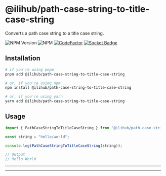 # @ilihub/path-case-string-to-title-case-string

Converts a path case string to a title case string.

![NPM Version](https://img.shields.io/npm/v/%40ilihub%2Fpath-case-string-to-title-case-string?color=33cd56&logo=npm)
![NPM](https://img.shields.io/npm/l/%40ilihub%2Fpath-case-string-to-title-case-string)
[![CodeFactor](https://www.codefactor.io/repository/github/ilihub/npm/badge)](https://www.codefactor.io/repository/github/ilihub/npm)
[![Socket Badge](https://socket.dev/api/badge/npm/package/@ilihub/path-case-string-to-title-case-string)](https://socket.dev/npm/package/@ilihub/path-case-string-to-title-case-string)

## Installation

```bash
# if you're using pnpm
pnpm add @ilihub/path-case-string-to-title-case-string

# or, if you're using npm
npm install @ilihub/path-case-string-to-title-case-string

# or, if you're using yarn
yarn add @ilihub/path-case-string-to-title-case-string
```

## Usage

```javascript
import { PathCaseStringToTitleCaseString } from "@ilihub/path-case-string-to-title-case-string";

const string = "hello/world";

console.log(PathCaseStringToTitleCaseString(string));

// Output
// Hello World
```

---

<!-- sponsors_and_backers_section_start -->

<!-- sponsors_and_backers_section_end -->

---

